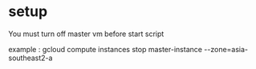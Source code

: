# setup

You must turn off master vm before start script

example :
gcloud compute instances stop master-instance --zone=asia-southeast2-a